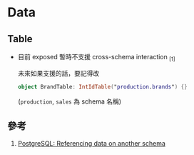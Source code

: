 # Data

## Table

- 目前 exposed 暫時不支援 cross-schema interaction <sub>[1]</sub>
    
    未來如果支援的話，要記得改

    ```kotlin
    object BrandTable: IntIdTable("production.brands") {}
    ```
  
    (`production`, `sales` 為 schema 名稱)
  
## 參考

1. [PostgreSQL: Referencing data on another schema](https://github.com/JetBrains/Exposed/issues/145)